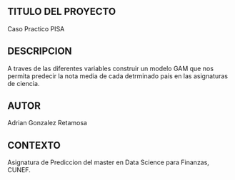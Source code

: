 TITULO DEL PROYECTO
--------------------------------------------------------------------------------------------------------------------------------
Caso Practico PISA

DESCRIPCION
--------------------------------------------------------------------------------------------------------------------------------
A traves de las diferentes variables construir un modelo GAM que nos permita predecir la nota media de cada detrminado pais en las asignaturas de ciencia. 

AUTOR
--------------------------------------------------------------------------------------------------------------------------------
Adrian Gonzalez Retamosa

CONTEXTO 
--------------------------------------------------------------------------------------------------------------------------------
Asignatura de Prediccion del master en Data Science para Finanzas, CUNEF.
